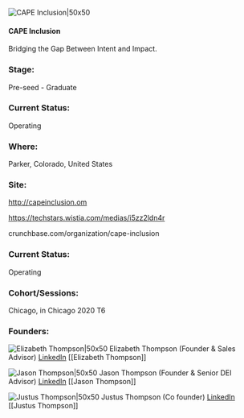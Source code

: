 

![CAPE Inclusion|50x50](https://apimg.techstars.com/connect/images/image_files/5f9ae16e44e082086f000012/original/navy_logo_for_soc.jpg)

#### CAPE Inclusion
Bridging the Gap Between Intent and Impact.

### Stage: 
Pre-seed - Graduate 

### Current Status: 
Operating

### Where:
Parker, Colorado, United States

### Site:
http://capeinclusion.om

https://techstars.wistia.com/medias/i5zz2ldn4r

crunchbase.com/organization/cape-inclusion

### Current Status: 
Operating

### Cohort/Sessions: 
Chicago, in Chicago 2020 T6

### Founders: 

![Elizabeth Thompson|50x50](https://apimg.techstars.com/connect/images/image_files/5f9adfd044e082085200007c/original/0-7.jpg) Elizabeth Thompson (Founder & Sales Advisor) [LinkedIn](https://linkedin.com/in/elizabeth-thompson-a3b63626) [[Elizabeth Thompson]]

![Jason Thompson|50x50](https://apimg.techstars.com/connect/images/image_files/5ae9f8c234a60d53cd000003/original/J_Thompson_.jpg) Jason Thompson (Founder & Senior DEI Advisor) [LinkedIn](https://linkedin.com/in/thompso4) [[Jason Thompson]]

![Justus Thompson|50x50](https://apimg.techstars.com/connect/images/image_files/5f9332b344e082334d0000d1/original/1234567890.jpeg) Justus Thompson (Co founder) [LinkedIn](https://linkedin.com/in/justus-thompson-02ab64101) [[Justus Thompson]]



